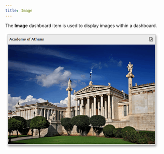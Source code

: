 ```yaml
---
title: Image
---
```

The **Image** dashboard item is used to display images within a dashboard.

![MainFeatures_Image](../../../images/Img18213.png)